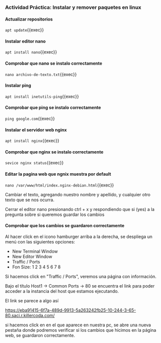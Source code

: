 ### Actividad Práctica: Instalar y remover paquetes en linux

#### Actualizar repositorios

`apt update`{{exec}}

#### Instalar editor nano
`apt install nano`{{exec}}

#### Comprobar que nano se instalo correctamente
`nano archivo-de-texto.txt`{{exec}}

#### Instalar ping
`apt install inetutils-ping`{{exec}}

#### Comprobar que ping se instalo correctamente
`ping google.com`{{exec}}

#### Instalar el servidor web nginx
`apt install nginx`{{exec}}

#### Comprobar que nginx se instalo correctamente
`sevice nginx status`{{exec}}

#### Editar la pagina web que ngnix muestra por default
`nano /var/www/html/index.nginx-debian.html`{{exec}}

Cambiar el texto, agregando nuestro nombre y apellido, y cualquier otro
texto que se nos ocurra.

Cerrar el editor nano presionando ctrl + x y respondiendo que si (yes) a la 
pregunta sobre si queremos guardar los cambios

#### Comprobar que los cambios se guardaron correctamente
Al hacer click en el icono hamburger arriba a la derecha, se despliega
un menú con las siguientes opciones:
- New Terminal Window
- New Editor Window
- Traffic / Ports
- Fon Size: 1 2 3 4 5 6 7 8

Si hacemos click en "Traffic / Ports", veremos una página con información.

Bajo el título Host1 -> Common Ports -> 80 se encuentra el link para poder
 acceder a la instancia del host que estamos ejecutando.

El link se parece a algo así

https://eba91415-6f7a-489d-9913-5a263242fb25-10-244-3-65-80.saci.r.killercoda.com/

si hacemos click en en el que aparece en nuestra pc, se abre una nueva pestaña
donde podremos verificar si los cambios que hicimos en la página web, se guardaron 
correctamente.